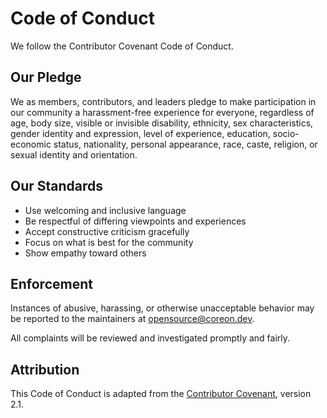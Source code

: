 # Code of Conduct

We follow the Contributor Covenant Code of Conduct.

## Our Pledge
We as members, contributors, and leaders pledge to make participation in our
community a harassment-free experience for everyone, regardless of age, body
size, visible or invisible disability, ethnicity, sex characteristics, gender
identity and expression, level of experience, education, socio-economic status,
nationality, personal appearance, race, caste, religion, or sexual identity
and orientation.

## Our Standards
- Use welcoming and inclusive language
- Be respectful of differing viewpoints and experiences
- Accept constructive criticism gracefully
- Focus on what is best for the community
- Show empathy toward others

## Enforcement
Instances of abusive, harassing, or otherwise unacceptable behavior may be
reported to the maintainers at opensource@coreon.dev.

All complaints will be reviewed and investigated promptly and fairly.

## Attribution
This Code of Conduct is adapted from the [Contributor Covenant](https://www.contributor-covenant.org), version 2.1.
